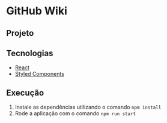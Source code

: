 # GitHub Wiki

## Projeto



## Tecnologias

- [React](https://pt-br.reactjs.org/)
- [Styled Components](https://styled-components.com/)

## Execução

1. Instale as dependências utilizando o comando `npm install`
2. Rode a aplicação com o comando `npm run start`